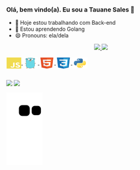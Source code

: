 ### Olá, bem vindo(a). Eu sou a Tauane Sales 👋

- 🔭 Hoje estou trabalhando com Back-end
- 🌱 Estou aprendendo Golang
- 😄 Pronouns: ela/dela 
<div align="center">
  <a href="https://github.com/tauanesales">
  <img height="180em" src="https://github-readme-stats.vercel.app/api?username=tauanesales&show_icons=true&theme=dracula&include_all_commits=true&count_private=true"/>
  <img height="180em" src="https://github-readme-stats.vercel.app/api/top-langs/?username=tauanesales&layout=compact&langs_count=7&theme=dracula"/>
</div>
  
<div style="display: inline_block"><br>
  <img align="center" alt="Tauane-Js" height="30" width="40" src="https://raw.githubusercontent.com/devicons/devicon/master/icons/javascript/javascript-plain.svg">
  <img align="center" alt="Tauane-Ts" height="30" width="40" src="https://raw.githubusercontent.com/devicons/devicon/master/icons/go/go-original.svg">
  <img align="center" alt="Tauane-HTML" height="30" width="40" src="https://raw.githubusercontent.com/devicons/devicon/master/icons/html5/html5-original.svg">
  <img align="center" alt="Tauane-CSS" height="30" width="40" src="https://raw.githubusercontent.com/devicons/devicon/master/icons/css3/css3-original.svg">
  <img align="center" alt="Tauane-Python" height="30" width="40" src="https://raw.githubusercontent.com/devicons/devicon/master/icons/python/python-original.svg">
 
</div>
 
  
  ##
 
<div> 
  
  <a href="https://instagram.com/tauanesales1" target="_blank"><img src="https://img.shields.io/badge/-Instagram-%23E4405F?style=for-the-badge&logo=instagram&logoColor=white" target="_blank"></a> 
  <a href="https://www.linkedin.com/in/tauane-sales/" target="_blank"><img src="https://img.shields.io/badge/-LinkedIn-%230077B5?style=for-the-badge&logo=linkedin&logoColor=white" target="_blank"></a> 
 
  ![Snake animation](https://github.com/tauanesales/tauanesales/blob/output/github-contribution-grid-snake.svg)
 
</div>
